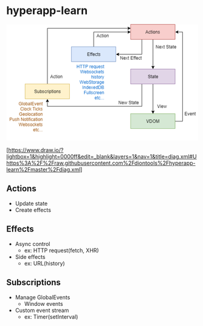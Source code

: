 # hyperapp-learn

![diag](diag.png)

[https://www.draw.io/?lightbox=1&highlight=0000ff&edit=_blank&layers=1&nav=1&title=diag.xml#Uhttps%3A%2F%2Fraw.githubusercontent.com%2Fdiontools%2Fhyperapp-learn%2Fmaster%2Fdiag.xml]

## Actions
* Update state
* Create effects

## Effects
* Async control
  * ex: HTTP request(fetch, XHR)
* Side effects
  * ex: URL(history)

## Subscriptions
* Manage GlobalEvents
  * Window events
* Custom event stream
  * ex: Timer(setInterval)
